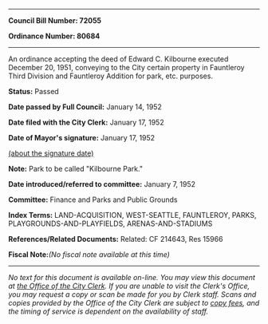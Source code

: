 

********

**Council Bill Number: 72055**
   
**Ordinance Number: 80684**
********

 An ordinance accepting the deed of Edward C. Kilbourne executed December 20, 1951, conveying to the City certain property in Fauntleroy Third Division and Fauntleroy Addition for park, etc. purposes.

**Status:** Passed
   
**Date passed by Full Council:** January 14, 1952
   
**Date filed with the City Clerk:** January 17, 1952
   
**Date of Mayor's signature:** January 17, 1952
   
[(about the signature date)](/~public/approvaldate.htm)
   
   
**Note:** Park to be called "Kilbourne Park."

   
**Date introduced/referred to committee:** January 7, 1952
   
**Committee:** Finance and Parks and Public Grounds
   
   
**Index Terms:** LAND-ACQUISITION, WEST-SEATTLE, FAUNTLEROY, PARKS, PLAYGROUNDS-AND-PLAYFIELDS, ARENAS-AND-STADIUMS

**References/Related Documents:** Related: CF 214643, Res 15966

**Fiscal Note:**_(No fiscal note available at this time)_
********

_No text for this document is available on-line. You may view this document at [the Office of the City Clerk](http://www.seattle.gov/leg/clerk/contactUs.htm). If you are unable to visit the Clerk's Office, you may request a copy or scan be made for you by Clerk staff. Scans and copies provided by the Office of the City Clerk are subject to [copy fees](http://clerk.seattle.gov/~public/clerkfees.htm), and the timing of service is dependent on the availability of staff._

